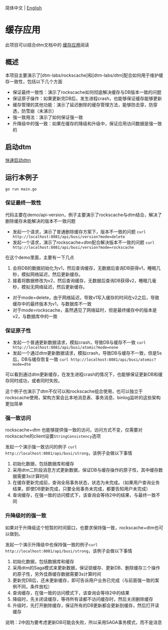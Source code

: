 简体中文 | [English](./README.md)

# 缓存应用
此项目可以结合dtm文档中的 [缓存应用](https://dtm.pub/app/cache.html)阅读

## 概述
本项目主要演示了[dtm-labs/rockscache]和[dtm-labs/dtm]配合如何用于维护缓存一致性，包括以下几个方面
- 保证最终一致性：演示了rockscache如何彻底解决缓存与DB版本一致的问题
- 保证原子操作：如果更新完DB后，发生进程crash，也能够保证缓存能够更新
- 缓存管理的其他功能：演示了延迟删除的缓存管理方法，能够防击穿，防穿透，防雪崩（未演示）
- 强一致用法：演示了如何保证强一致
- 升降级中的强一致：如果在缓存的降级和升级中，保证应用访问数据是强一致的

## 启动dtm
[快速启动dtm](https://dtm.pub/guide/install.html)

## 运行本例子
`go run main.go`

### 保证最终一致性
代码主要在demo/api-version，例子主要演示了rockscache与dtm结合，解决了删除缓存未能解决的版本不一致问题
- 发起一个请求，演示了普通删除缓存方案下，版本不一致的问题 `curl http://localhost:8081/api/busi/version?mode=delete`
- 发起一个请求，演示了rockscache+dtm配合解决版本不一致的问题 `curl http://localhost:8081/api/busi/version?mode=rockscache`

在这个demo里面，主要有一下几点
1. 会将DB的数据初始化为v1，然后查询缓存，无数据后查询DB获得v1，睡眠几秒，模拟网络延迟，然后更新缓存。
2. 接着将数据修改为v2，然后查询缓存，无数据后查询DB获得v2，睡眠几毫秒，模拟无网络延迟，然后更新缓存。

- 对于mode=delete，由于网络延迟，导致v1写入缓存的时间在v2之后，导致缓存中的最终版本为v1，与数据库不一致
- 对于mode=rockscache，虽然遇见了网络延时，但是最终缓存中的版本是v2，与数据库中的一致
### 保证原子性
- 发起一个普通更新数据请求，模拟crash，导致DB与缓存不一致 `curl http://localhost:8081/api/busi/atomic?mode=none`
- 发起一个通过dtm更新数据请求，模拟crash，导致DB与缓存不一致，但是5s后，DB与缓存恢复一致 `curl http://localhost:8081/api/busi/atomic?mode=dtm`

可以看到通过dtm更新缓存，在发生进程crash的情况下，也能够保证更新DB和缓存同时成功，或者同时失败。

这个例子也演示了dtm不仅可以和rockscache组合使用，也可以独立于rockscache使用，架构方案会比本地消息表、事务消息、binlog监听的这些架构更加简单

### 强一致访问
rockscache+dtm 也能够提供强一致的访问，访问方式不变，仅需要对rockscache的client设置`StringConsistency`选项

发起一个演示强一致访问的例子 `curl http://localhost:8081/api/busi/strong`，该例子会做以下事情
1. 初始化数据，包括数据库和缓存
2. 采用dtm二阶段消息方式更新数据，保证DB与缓存操作的原子性，其中缓存数据需要3s计算时间
3. 在缓存更新完成前，查询全局事务状态，状态为未完成。（如果用户查询业务结果，即使DB更新完成，只要全局事务未完成，都要告知用户未完成）
4. 查询缓存，在强一致的访问模式下，该查询会等待2中的结果，与最终一致不同


### 升降级时的强一致
如果对于升降级这个短暂的时间窗口，也要求保持强一致，rockscache+dtm也可以做到。

发起一个演示升降级中也保持强一致的例子`curl http://localhost:8081/api/busi/strong`，该例子会做以下事情
1. 初始化数据，包括数据库和缓存
2. 采用dtm的Saga模式来更新数据，保证锁缓存、更新DB、删除缓存三个操作的原子性，另外佳鼎缓存数据需要3s计算时间
3. 更新完DB后，还未更新缓存，即可告诉用户业务已完成（与前面强一致的案例不同，条件放松）
4. 查询缓存，在强一致的访问模式下，该查询会等待2中的结果
5. 降级时，先关闭读缓存，等待所有读都不访问缓存时，然后关闭删除缓存
6. 升级时，先打开删除缓存，保证所有的DB更新都会更新到缓存，然后打开读缓存

说明：2中因为要考虑更新DB可能会失败，所以采用SAGA事务模式，而不是消息
